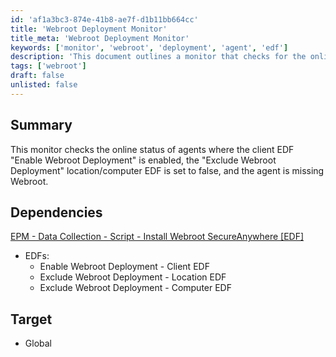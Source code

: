 ```yaml
---
id: 'af1a3bc3-874e-41b8-ae7f-d1b11bb664cc'
title: 'Webroot Deployment Monitor'
title_meta: 'Webroot Deployment Monitor'
keywords: ['monitor', 'webroot', 'deployment', 'agent', 'edf']
description: 'This document outlines a monitor that checks for the online status of agents where the client EDF "Enable Webroot Deployment" is enabled, the "Exclude Webroot Deployment" location/computer EDF is set to false, and the agent is missing Webroot. It also includes dependencies and target specifications for effective monitoring.'
tags: ['webroot']
draft: false
unlisted: false
---
```


## Summary

This monitor checks the online status of agents where the client EDF "Enable Webroot Deployment" is enabled, the "Exclude Webroot Deployment" location/computer EDF is set to false, and the agent is missing Webroot.

## Dependencies

[EPM - Data Collection - Script - Install Webroot SecureAnywhere [EDF]](<../scripts/Install Webroot SecureAnywhere Autofix, EDF.md>)

- EDFs:
  - Enable Webroot Deployment - Client EDF
  - Exclude Webroot Deployment - Location EDF
  - Exclude Webroot Deployment - Computer EDF

## Target

- Global
